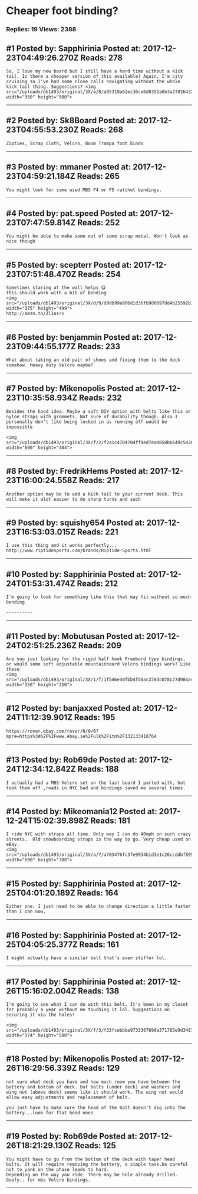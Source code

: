 # Cheaper foot binding?

### Replies: 19 Views: 2388

## \#1 Posted by: Sapphirinia Posted at: 2017-12-23T04:49:26.270Z Reads: 278

```
So, I love my new board but I still have a hard time without a kick tail. Is there a cheaper version of this available? Again, I'm city cruising so I've had some close calls navigating without the whole kick tail thing. Suggestions? <img src="/uploads/db1493/original/3X/a/8/a85310a62ec36ce6d8352a6b3a2f8264323e042c.jpg" width="350" height="500">
```

---
## \#2 Posted by: Sk8Board Posted at: 2017-12-23T04:55:53.230Z Reads: 268

```
Zipties, Scrap cloth, Velcro, Boom Trampa foot binds
```

---
## \#3 Posted by: mmaner Posted at: 2017-12-23T04:59:21.184Z Reads: 265

```
You might look for some used MBS F4 or F5 ratchet bindings.
```

---
## \#4 Posted by: pat.speed Posted at: 2017-12-23T07:47:59.814Z Reads: 252

```
You might be able to make some out of some scrap metal. Won't look as nice though
```

---
## \#5 Posted by: scepterr Posted at: 2017-12-23T07:51:48.470Z Reads: 254

```
Sometimes staring at the wall helps 😋
This should work with a bit of bending
<img src="/uploads/db1493/original/3X/d/9/d9db99a906d1d36fb980097dd4b25592b189629a.jpg" width="375" height="499">
http://amzn.to/2l1asrv
```

---
## \#6 Posted by: benjammin Posted at: 2017-12-23T09:44:55.177Z Reads: 233

```
What about taking an old pair of shoes and fixing them to the deck somehow. Heavy duty Velcro maybe?
```

---
## \#7 Posted by: Mikenopolis Posted at: 2017-12-23T10:35:58.934Z Reads: 232

```
Besides the hood idea. Maybe a soft DIY option with belts like this or nylon straps with grommets. Not sure of durability though. Also I personally don’t like being locked in as running off would be impossible

<img src="/uploads/db1493/original/3X/f/2/f2a1c4704704ff9ed7ea4858b6649c5430eec2b8.jpeg" width="690" height="404">
```

---
## \#8 Posted by: FredrikHems Posted at: 2017-12-23T16:00:24.558Z Reads: 217

```
Another option may be to add a kick tail to your current deck. This will make it alot easier to do sharp turns and such
```

---
## \#9 Posted by: squishy654 Posted at: 2017-12-23T16:53:03.015Z Reads: 221

```
I use this thing and it works perfectly...  
http://www.riptidesports.com/brands/RipTide-Sports.html
```

---
## \#10 Posted by: Sapphirinia Posted at: 2017-12-24T01:53:31.474Z Reads: 212

```
I'm going to look for something like this that may fit without so much bending

----------
```

---
## \#11 Posted by: Mobutusan Posted at: 2017-12-24T02:51:25.236Z Reads: 209

```
Are you just looking for the rigid half hook Freebord type bindings, or would some soft adjustable mountainboard Velcro bindings work? Like these
<img src="/uploads/db1493/original/3X/1/f/1f546e40fbb4fd8ac378dc078c27d984a4b42dd8.jpg" width="350" height="350">
```

---
## \#12 Posted by: banjaxxed Posted at: 2017-12-24T11:12:39.901Z Reads: 195

```
https://rover.ebay.com/rover/0/0/0?mpre=https%3A%2F%2Fwww.ebay.ie%2Fulk%2Fitm%2F132133418764
```

---
## \#13 Posted by: Rob69de Posted at: 2017-12-24T12:34:12.842Z Reads: 188

```
I actually had a MBS Velcro set on the last board I parted with, but took them off ,roads in NYC bad and bindings saved me several times.
```

---
## \#14 Posted by: Mikeomania12 Posted at: 2017-12-24T15:02:39.898Z Reads: 181

```
I ride NYC with straps all time. Only way I can do 40mph on such crazy streets.  Old snowboarding straps is the way to go. Very cheap used on eBay. 
<img src="/uploads/db1493/original/3X/a/7/a783476fc3fe9934b1d3e1c26ccddbf895731b18.jpg" width="690" height="388">
```

---
## \#15 Posted by: Sapphirinia Posted at: 2017-12-25T04:01:20.189Z Reads: 164

```
Either one. I just need to be able to change direction a little faster than I can now.
```

---
## \#16 Posted by: Sapphirinia Posted at: 2017-12-25T04:05:25.377Z Reads: 161

```
I might actually have a similar belt that's even stiffer lol.
```

---
## \#17 Posted by: Sapphirinia Posted at: 2017-12-26T15:16:02.004Z Reads: 138

```
I'm going to see what I can do with this belt. It's been in my closet for probably a year without me touching it lol. Suggestions on securing it via the holes? 

<img src="/uploads/db1493/original/3X/f/3/f33fcebbbe9733367899a371785e9d3487c9451b.jpg" width="374" height="500">
```

---
## \#18 Posted by: Mikenopolis Posted at: 2017-12-26T16:29:56.339Z Reads: 129

```
not sure what deck you have and how much room you have between the battery and bottom of deck. but bolts (under deck) and washers and wing nut (above deck) seems like it should work. The wing nut would allow easy adjustments and replacement of belt.

you just have to make sure the head of the bolt doesn't dig into the battery...look for flat head ones
```

---
## \#19 Posted by: Rob69de Posted at: 2017-12-26T18:21:29.130Z Reads: 125

```
You might have to go from the bottom of the deck with taper head bolts. It will require removing the battery, a simple task.be careful not to yank on the phase leads to hard.
Depending on the way you ride. There may be hole already drilled. Goofy.. for mbs Velcro bindings.
```

---
